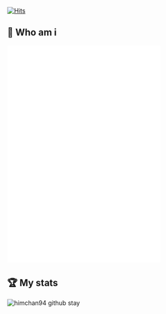 [![Hits](https://hits.seeyoufarm.com/api/count/incr/badge.svg?url=https%3A%2F%2Fgithub.com%2Fhimchan94&count_bg=%23321ED4&title_bg=%23000000&icon=github.svg&icon_color=%23FFFFFF&title=Github&edge_flat=false)](https://hits.seeyoufarm.com)


## 💁 Who am i
<img width="70%" alt="matrix" src="https://github.com/himchan94/himchan94/blob/main/metrics.terminal.svg"/>


## 🏆 My stats
![himchan94 github stay](https://github-readme-stats.vercel.app/api?username=himchan94&count_private=true&show_icons=true&theme=radical)

